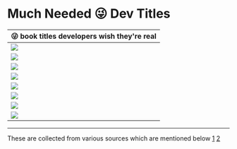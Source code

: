 ﻿# Much Needed 😜 Dev Titles

😜 book titles developers wish they're real |
---|
![](img/dev%20(3).jpg) |
![](img/dev%20(5).jpg) |
![](img/dev%20(6).jpg) |
![](img/dev%20(8).jpg) |
![](img/dev%20(1).jpg) |
![](img/dev%20(2).jpg) |
![](img/dev%20(4).jpg) |
![](img/dev%20(7).jpg) |

---

These are collected from various sources which are mentioned below 
[1](https://www.facebook.com/photo.php?fbid=10155591079077043)
[2](https://www.facebook.com/pg/thepracticaldev/photos/)
